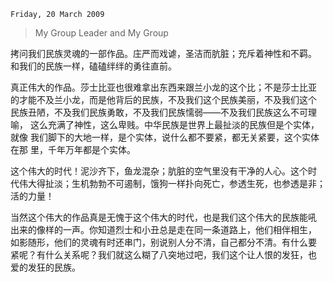 `Friday, 20 March 2009`
>
> My Group Leader and My Group

拷问我们民族灵魂的一部作品。庄严而戏谑，圣洁而肮脏；充斥着神性和不羁。
和我们的民族一样，磕磕绊绊的勇往直前。

真正伟大的作品。莎士比亚也很难拿出东西来跟兰小龙的这个比；不是莎士比亚
的才能不及兰小龙，而是他背后的民族，不及我们这个民族美丽，不及我们这个
民族丑陋，不及我们民族勇敢，不及我们民族懦弱——不及我们民族这么不可理喻，
这么充满了神性，这么卑贱。中华民族是世界上最扯淡的民族但是个实体，就像
我们脚下的大地一样，是个实体，说什么都不要紧，都无关紧要，这个实体在那
里，千年万年都是个实体。

这个伟大的时代！泥沙齐下，鱼龙混杂；肮脏的空气里没有干净的人心。这个时
代伟大得扯淡；生机勃勃不可遏制，饿狗一样扑向死亡，参透生死，也参透是非；
活的力量！

当然这个伟大的作品真是无愧于这个伟大的时代，也是我们这个伟大的民族能吼
出来的像样的一声。你知道烈士和小丑总是走在同一条道路上，他们相伴相生，
如影随形，他们的灵魂有时还串门，别说别人分不清，自己都分不清。有什么要
紧呢？有什么关系呢？我们就这么糊了八突地过吧，我们这个让人恨的发狂，也
爱的发狂的民族。

